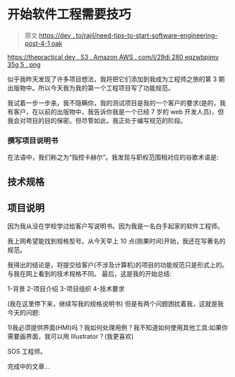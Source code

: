 # 开始软件工程需要技巧

> 原文:[https://dev . to/rajil/need-tips-to-start-software-engineering-post-4-1 oak](https://dev.to/rajil/need-tips-to-start-software-engineering-post-4-1oak)

[https://thepractical dev . S3 . Amazon AWS . com/I/29di 280 eqzwbpjmv 35g 5 . png](https://thepracticaldev.s3.amazonaws.com/i/29di280eqzwbpjmv35g5.png)

似乎我昨天发现了许多项目想法，我将把它们添加到我成为工程师之旅的第 3 期出版物中。所以今天我为我的第一个工程项目写了功能规范。

我试着一步一步来。我不隐瞒你，我的测试项目是我的一个客户的要求(是的，我有客户，在以前的出版物中，我告诉你我是一个已经 7 岁的 web 开发人员)，但我会对项目的目的保密。但尽管如此，我正处于编写规范的阶段。

### [](#writing-project-specifications)撰写项目说明书

在法语中，我们称之为“指控卡赫尔”。我发现与职权范围相对应的谷歌术语是:

## [](#technical-specifications)技术规格

## [](#project-specifications)项目说明

因为我从没在学校学过给客户写说明书。因为我是一名白手起家的软件工程师。

我上网希望能找到规格型号。从今天早上 10 点(刚果时间)开始，我还在写著名的规范。

我得出的结论是，将提交给客户(不涉及计算机)的项目的功能规范只是形式上的。与我在网上看到的技术规格不同。
最后，这是我的开始总结:

1-背景
2-项目介绍
3-项目组织
4-技术要求

(我在这里停下来，继续写我的规格说明书)
但是有两个问题困扰着我，这就是我今天的问题:

1)我必须提供界面(HMI)吗？我如何处理用例？我不知道如何使用其他工具:如果你需要画界面，我可以用 Illustrator？(我更喜欢)

SOS 工程师。

完成中的文章...